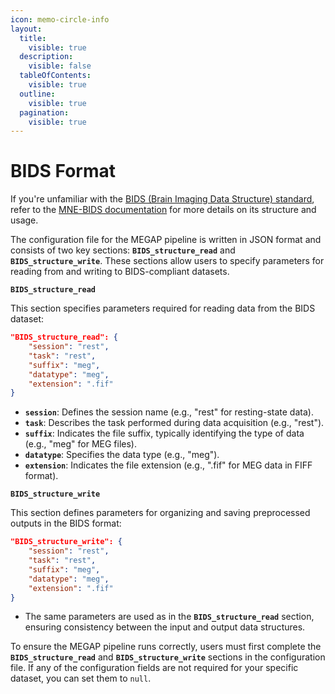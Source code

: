 ```yaml
---
icon: memo-circle-info
layout:
  title:
    visible: true
  description:
    visible: false
  tableOfContents:
    visible: true
  outline:
    visible: true
  pagination:
    visible: true
---
```


# BIDS Format

If you're unfamiliar with the [BIDS (Brain Imaging Data Structure) standard](https://www.nature.com/articles/sdata2018110), refer to the [MNE-BIDS documentation](https://mne.tools/mne-bids/stable/index.html) for more details on its structure and usage.

The configuration file for the MEGAP pipeline is written in JSON format and consists of two key sections: **`BIDS_structure_read`** and **`BIDS_structure_write`**. These sections allow users to specify parameters for reading from and writing to BIDS-compliant datasets.

**`BIDS_structure_read`**

This section specifies parameters required for reading data from the BIDS dataset:

```json
"BIDS_structure_read": {
    "session": "rest",
    "task": "rest",
    "suffix": "meg",
    "datatype": "meg",
    "extension": ".fif"
}
```

* **`session`**: Defines the session name (e.g., "rest" for resting-state data).
* **`task`**: Describes the task performed during data acquisition (e.g., "rest").
* **`suffix`**: Indicates the file suffix, typically identifying the type of data (e.g., "meg" for MEG files).
* **`datatype`**: Specifies the data type (e.g., "meg").
* **`extension`**: Indicates the file extension (e.g., ".fif" for MEG data in FIFF format).

**`BIDS_structure_write`**

This section defines parameters for organizing and saving preprocessed outputs in the BIDS format:

```json
"BIDS_structure_write": {
    "session": "rest",
    "task": "rest",
    "suffix": "meg",
    "datatype": "meg",
    "extension": ".fif"
}
```

* The same parameters are used as in the **`BIDS_structure_read`** section, ensuring consistency between the input and output data structures.

To ensure the MEGAP pipeline runs correctly, users must first complete the **`BIDS_structure_read`** and **`BIDS_structure_write`** sections in the configuration file. If any of the configuration fields are not required for your specific dataset, you can set them to `null`.
